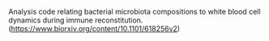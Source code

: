 Analysis code relating bacterial microbiota compositions to white blood cell dynamics during immune reconstitution. (https://www.biorxiv.org/content/10.1101/618256v2)
